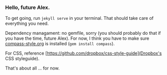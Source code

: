 ### Hello, future Alex.

To get going, run `jekyll serve` in your terminal. That should take care of everything you need.

Dependency managament: no gemfile, sorry (you should probably do that if you have the time, future Alex). For now, I think you have to make sure [compass-style.org](Compass) is installed (`gem install compass`).

For CSS, reference [https://github.com/dropbox/css-style-guide](Dropbox's CSS styleguide).

That's about all ... for now.
